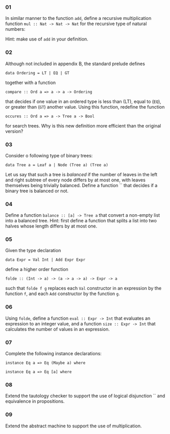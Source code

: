 ### 01
In similar manner to the function `add`, define a recursive multiplication function
`mul :: Nat -> Nat -> Nat` for the recursive type of natural numbers:

Hint: make use of `add` in your definition.

### 02
Although not included in appendix B, the standard prelude defines

```
data Ordering = LT | EQ | GT
```

together with a function

```
compare :: Ord a => a -> a -> Ordering
```
that decides if one value in an ordered type is less than (LT), equal to (`EQ`),
or greater than (`GT`) another value. Using this function, redefine the function
```
occures :: Ord a => a -> Tree a -> Bool
```
for search trees. Why is this new definition more efficient than the original version?

### 03
Consider o following type of binary trees:
```
data Tree a = Leaf a | Node (Tree a) (Tree a)
```
Let us say that such a tree is _balanced_ if the number of leaves in the left 
and right subtree of every node differs by at most one, with leaves themselves
being trivially balanced. Define a function `` that decides if a binary tree is 
balanced or not. 


### 04
Define a function `balance :: [a] -> Tree a` that convert a non-empty list into a 
balanced tree.
Hint: first define a function that splits a list into two halves whose length differs by at most one.

### 05
Given the type declaration

```
data Expr = Val Int | Add Expr Expr
```

define a higher order function

```
folde :: (Int -> a) -> (a -> a -> a) -> Expr -> a
```

such that `folde f g` replaces each `Val` constructor in an expression by the
function `f`, and each `Add` constructor by the function `g`.


### 06
Using `folde`, define a function `eval :: Expr -> Int` that evaluates an expression
to an integer value, and a function `size :: Expr -> Int` that calculates the number 
of values in an expression.   

### 07
Complete the following instance declarations:
```
instance Eq a => Eq (Maybe a) where

instance Eq a => Eq [a] where
```



### 08
Extend the tautology checker to support the use of logical disjunction `` and equivalence in propositions.

### 09
Extend the abstract machine to support the use of multiplication.
